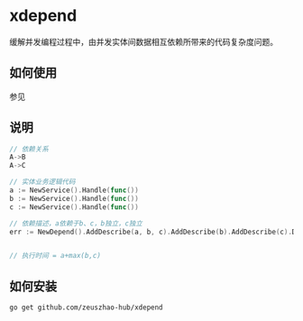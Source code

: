 # xdepend
缓解并发编程过程中，由并发实体间数据相互依赖所带来的代码复杂度问题。

## 如何使用
参见


## 说明
```go
// 依赖关系
A->B
A->C

// 实体业务逻辑代码
a := NewService().Handle(func())
b := NewService().Handle(func())
c := NewService().Handle(func())

// 依赖描述，a依赖于b、c，b独立，c独立
err := NewDepend().AddDescribe(a, b, c).AddDescribe(b).AddDescribe(c).Do(context.TODO())


// 执行时间 = a+max(b,c)
```

## 如何安装

```shell
go get github.com/zeuszhao-hub/xdepend
```
